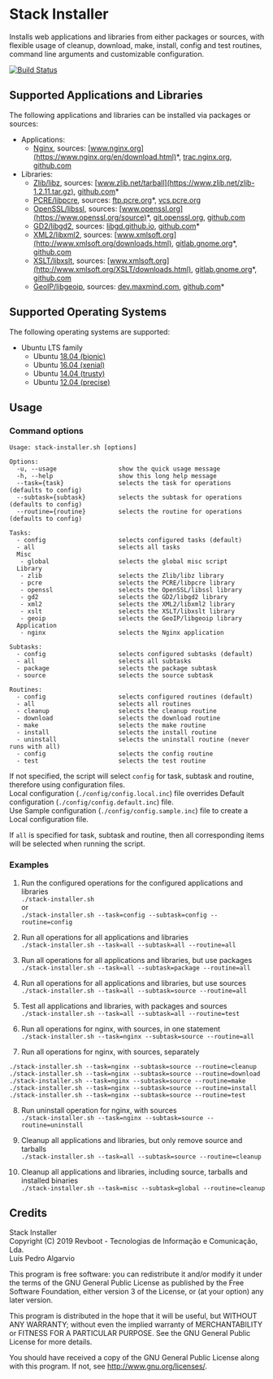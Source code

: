 # Stack Installer
Installs web applications and libraries from either packages or sources, with flexible usage of cleanup, download, make, install, config and test routines, command line arguments and customizable configuration.

[![Build Status](https://travis-ci.com/revboot/stack-installer.svg?branch=master)](https://travis-ci.com/revboot/stack-installer)

## Supported Applications and Libraries
The following applications and libraries can be installed via packages or sources:
- Applications:
  - [Nginx](https://nginx.org), sources: [www.nginx.org](https://www.nginx.org/en/download.html)*, [trac.nginx.org](http://trac.nginx.org/nginx/browser), [github.com](https://github.com/nginx/nginx)
- Libraries:
  - [Zlib/libz](https://www.zlib.net), sources: [www.zlib.net/tarball](https://www.zlib.net/zlib-1.2.11.tar.gz), [github.com](https://github.com/madler/zlib)*
  - [PCRE/libpcre](https://www.pcre.org), sources: [ftp.pcre.org](https://ftp.pcre.org/pub/pcre)*, [vcs.pcre.org](https://vcs.pcre.org/pcre2)
  - [OpenSSL/libssl](https://www.openssl.org), sources: [www.openssl.org](https://www.openssl.org/source)*, [git.openssl.org](https://git.openssl.org/?p=openssl.git), [github.com](https://github.com/openssl/openssl)
  - [GD2/libgd2](https://libgd.github.io), sources: [libgd.github.io](https://libgd.github.io/pages/downloads.html), [github.com](https://github.com/libgd/libgd)*
  - [XML2/libxml2](http://xmlsoft.org), sources: [www.xmlsoft.org](http://www.xmlsoft.org/downloads.html), [gitlab.gnome.org](https://gitlab.gnome.org/GNOME/libxml2)*, [github.com](https://github.com/GNOME/libxml2)
  - [XSLT/libxslt](http://xmlsoft.org/XSLT), sources: [www.xmlsoft.org](http://www.xmlsoft.org/XSLT/downloads.html), [gitlab.gnome.org](https://gitlab.gnome.org/GNOME/libxslt)*, [github.com](https://github.com/GNOME/libxslt)
  - [GeoIP/libgeoip](https://dev.maxmind.com/geoip/legacy), sources: [dev.maxmind.com](https://dev.maxmind.com/geoip/legacy/downloadable), [github.com](https://github.com/maxmind/geoip-api-c)*

## Supported Operating Systems
The following operating systems are supported:
- Ubuntu LTS family
  - Ubuntu [18.04 (bionic)](http://releases.ubuntu.com/18.04)
  - Ubuntu [16.04 (xenial)](http://releases.ubuntu.com/16.04)
  - Ubuntu [14.04 (trusty)](http://releases.ubuntu.com/14.04)
  - Ubuntu [12.04 (precise)](http://releases.ubuntu.com/12.04)

## Usage

### Command options

```
Usage: stack-installer.sh [options]

Options:
  -u, --usage                 show the quick usage message
  -h, --help                  show this long help message
  --task={task}               selects the task for operations (defaults to config)
  --subtask={subtask}         selects the subtask for operations (defaults to config)
  --routine={routine}         selects the routine for operations (defaults to config)

Tasks:
  - config                    selects configured tasks (default)
  - all                       selects all tasks
  Misc
   - global                   selects the global misc script
  Library
   - zlib                     selects the Zlib/libz library
   - pcre                     selects the PCRE/libpcre library
   - openssl                  selects the OpenSSL/libssl library
   - gd2                      selects the GD2/libgd2 library
   - xml2                     selects the XML2/libxml2 library
   - xslt                     selects the XSLT/libxslt library
   - geoip                    selects the GeoIP/libgeoip library
  Application
   - nginx                    selects the Nginx application

Subtasks:
  - config                    selects configured subtasks (default)
  - all                       selects all subtasks
  - package                   selects the package subtask
  - source                    selects the source subtask

Routines:
  - config                    selects configured routines (default)
  - all                       selects all routines
  - cleanup                   selects the cleanup routine
  - download                  selects the download routine
  - make                      selects the make routine
  - install                   selects the install routine
  - uninstall                 selects the uninstall routine (never runs with all)
  - config                    selects the config routine
  - test                      selects the test routine
```

If not specified, the script will select `config` for task, subtask and routine, therefore using configuration files.  
Local configuration (`./config/config.local.inc`) file overrides Default configuration (`./config/config.default.inc`) file.  
Use Sample configuration (`./config/config.sample.inc`) file to create a Local configuration file.

If `all` is specified for task, subtask and routine, then all corresponding items will be selected when running the script.

### Examples

1. Run the configured operations for the configured applications and libraries  
`./stack-installer.sh`  
or  
`./stack-installer.sh --task=config --subtask=config --routine=config`

2. Run all operations for all applications and libraries  
`./stack-installer.sh --task=all --subtask=all --routine=all`

3. Run all operations for all applications and libraries, but use packages  
`./stack-installer.sh --task=all --subtask=package --routine=all`

4. Run all operations for all applications and libraries, but use sources  
`./stack-installer.sh --task=all --subtask=source --routine=all`

5. Test all applications and libraries, with packages and sources  
`./stack-installer.sh --task=all --subtask=all --routine=test`

6. Run all operations for nginx, with sources, in one statement  
`./stack-installer.sh --task=nginx --subtask=source --routine=all`

7. Run all operations for nginx, with sources, separately  
```
./stack-installer.sh --task=nginx --subtask=source --routine=cleanup
./stack-installer.sh --task=nginx --subtask=source --routine=download
./stack-installer.sh --task=nginx --subtask=source --routine=make
./stack-installer.sh --task=nginx --subtask=source --routine=install
./stack-installer.sh --task=nginx --subtask=source --routine=test
```

8. Run uninstall operation for nginx, with sources  
`./stack-installer.sh --task=nginx --subtask=source --routine=uninstall`

9. Cleanup all applications and libraries, but only remove source and tarballs  
`./stack-installer.sh --task=all --subtask=source --routine=cleanup`

10. Cleanup all applications and libraries, including source, tarballs and installed binaries  
`./stack-installer.sh --task=misc --subtask=global --routine=cleanup`

## Credits
Stack Installer  
Copyright (C) 2019 Revboot - Tecnologias de Informação e Comunicação, Lda.  
Luís Pedro Algarvio  

This program is free software: you can redistribute it and/or modify
it under the terms of the GNU General Public License as published by
the Free Software Foundation, either version 3 of the License, or
(at your option) any later version.

This program is distributed in the hope that it will be useful,
but WITHOUT ANY WARRANTY; without even the implied warranty of
MERCHANTABILITY or FITNESS FOR A PARTICULAR PURPOSE.  See the
GNU General Public License for more details.

You should have received a copy of the GNU General Public License
along with this program.  If not, see <http://www.gnu.org/licenses/>.
